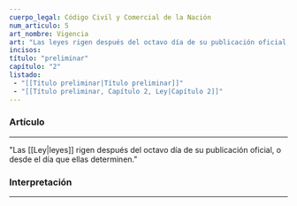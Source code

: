 ```yaml
---
cuerpo_legal: Código Civil y Comercial de la Nación
num_articulo: 5
art_nombre: Vigencia
art: "Las leyes rigen después del octavo día de su publicación oficial, o desde el día que ellas determinen."
incisos: 
título: "preliminar"
capítulo: "2"
listado:
 - "[[Título preliminar|Título preliminar]]"
 - "[[Título preliminar, Capítulo 2, Ley|Capítulo 2]]"
---
```

### Artículo
---
"Las [[Ley|leyes]] rigen después del octavo día de su publicación oficial, o desde el día que ellas determinen."

### Interpretación
---
